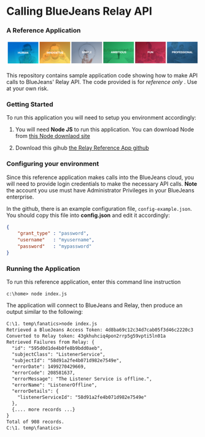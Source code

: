 # Calling BlueJeans Relay API

### A Reference Application

![BlueJeans](./media/927.png)



This repository contains sample application code showing how to make API calls to BlueJeans' Relay API.  The code provided is for *reference only* .  Use at your own risk.



### Getting Started

To run this application you will need to setup you environment accordingly:

1. You will need **Node JS** to run this application.  You can download Node from [this Node downlaod site](https://nodejs.org/en/download/)

2. Download this gihub [the Relay Reference App  github](https://github.com/glenninn/bjn-relay-failures)



### Configuring your environment

Since this reference application makes calls into the BlueJeans cloud, you will need to provide login credentials to make the necessary API calls.  **Note** the account you use must have Administrator Privileges in your BlueJeans enterprise.

In the github, there is an example configuration file, `config-example.json`.  You should copy this file into **config.json** and edit it accordingly:

```json
{
	"grant_type" : "password",
    "username"   : "myusername",
    "password"   : "mypassword"
}
```



### Running the Application

To run this reference application,  enter this command line instruction

```shell
c:\home> node index.js
```



The application will connect to BlueJeans and Relay, then produce an output similar to the following:

```shell
C:\1. temp\fanatics>node index.js
Retrieved a BlueJeans Access Token: 4d8ba69c12c34d7cab05f3d46c2220c3
Converted to Relay token: 43gkhuhciq4pon2rrp5g59vpti5ln01a
Retrieved Failures from Relay: {
  "id": "595d0d1de4b0fe8b9bdd0aeb",
  "subjectClass": "ListenerService",
  "subjectId": "58d91a2fe4b071d982e7549e",
  "errorDate": 1499270429669,
  "errorCode": 208581637,
  "errorMessage": "The Listener Service is offline.",
  "errorName": "ListenerOffline",
  "errorDetails": {
    "listenerServiceId": "58d91a2fe4b071d982e7549e"
  },
  {.... more records ...}
}
Total of 908 records.
C:\1. temp\fanatics>
```




